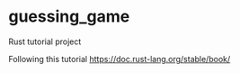 # guessing_game
Rust tutorial project

Following this tutorial https://doc.rust-lang.org/stable/book/
